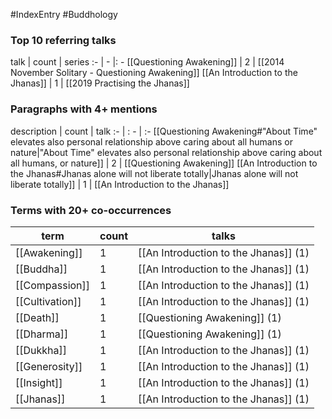 #IndexEntry #Buddhology

### Top 10 referring talks
talk | count | series
:- | - |: -
[[Questioning Awakening]] | 2 | [[2014 November Solitary - Questioning Awakening]]
[[An Introduction to the Jhanas]] | 1 | [[2019 Practising the Jhanas]]

### Paragraphs with 4+ mentions
description | count | talk
:- | : - | :-
[[Questioning Awakening#"About Time" elevates also personal relationship above caring about all humans or nature\|"About Time" elevates also personal relationship above caring about all humans, or nature]] | 2 | [[Questioning Awakening]]
[[An Introduction to the Jhanas#Jhanas alone will not liberate totally\|Jhanas alone will not liberate totally]] | 1 | [[An Introduction to the Jhanas]]

### Terms with 20+ co-occurrences
term | count | talks
-|-|-
[[Awakening]] | 1 | <span class="counts">[[An Introduction to the Jhanas]] (1)</span> 
[[Buddha]] | 1 | <span class="counts">[[An Introduction to the Jhanas]] (1)</span> 
[[Compassion]] | 1 | <span class="counts">[[An Introduction to the Jhanas]] (1)</span> 
[[Cultivation]] | 1 | <span class="counts">[[An Introduction to the Jhanas]] (1)</span> 
[[Death]] | 1 | <span class="counts">[[Questioning Awakening]] (1)</span> 
[[Dharma]] | 1 | <span class="counts">[[Questioning Awakening]] (1)</span> 
[[Dukkha]] | 1 | <span class="counts">[[An Introduction to the Jhanas]] (1)</span> 
[[Generosity]] | 1 | <span class="counts">[[An Introduction to the Jhanas]] (1)</span> 
[[Insight]] | 1 | <span class="counts">[[An Introduction to the Jhanas]] (1)</span> 
[[Jhanas]] | 1 | <span class="counts">[[An Introduction to the Jhanas]] (1)</span> 


